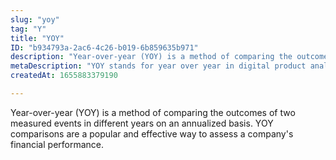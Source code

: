 ```yaml
---
slug: "yoy"
tag: "Y"
title: "YOY"
ID: "b934793a-2ac6-4c26-b019-6b859635b971"
description: "Year-over-year (YOY) is a method of comparing the outcomes of two measured events in different years on an annualized basis.\nYOY comparisons are a popular and effective way to assess a company's financial performance."
metaDescription: "YOY stands for year over year in digital product analytics."
createdAt: 1655883379190

---
```

Year-over-year (YOY) is a method of comparing the outcomes of two measured events in different years on an annualized basis.
YOY comparisons are a popular and effective way to assess a company's financial performance.